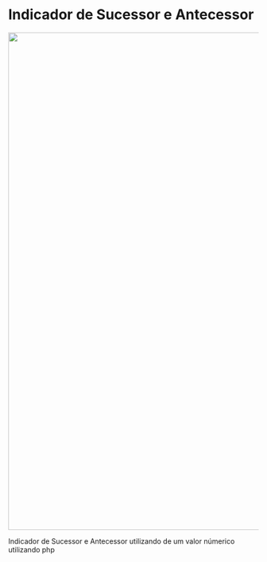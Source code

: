 # Indicador de Sucessor e Antecessor

<img src="https://github.com/bruno-pisciotta281/PHP_sucessorAntecessor/blob/main/img_SucessorAntecessor.png" width="1000px;"/>

Indicador de Sucessor e Antecessor utilizando de um valor númerico utilizando php
